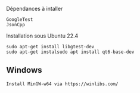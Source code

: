 Dépendances à intaller

    GoogleTest
    JsonCpp

Installation sous Ubuntu 22.4

    sudo apt-get install libgtest-dev
    sudo apt-get instalsudo apt install qt6-base-dev



Windows
-------
    Install MinGW-w64 via https://winlibs.com/
    
    